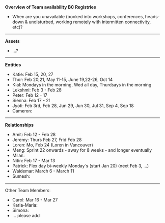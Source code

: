 **Overview of Team availability BC Registries**
- When are you unavailable (booked into workshops, conferences, heads-down & undisturbed, working remotely with intermitten connectivity, etc)?  
----

**Assets**
* ...?

----
**Entities** 
* Katie: Feb 15, 20, 27
* Thor: Feb 20,21, May 11-15, June 19,22-26, Oct 14
* Kial: Mondays in the morning, Wed all day, Thurdsays in the morning
* Lekshmi: Feb 3 - Feb 28
* Peter: Feb 12 - 17
* Sienna: Feb 17 - 21
* Jyoti: Feb 3rd, Feb 28, Jun 29, Jun 30, Jul 31, Sep 4, Sep 18
* Cameron:


----
**Relationships** 
* Amit: Feb 12 - Feb 28
* Jeremy: Thurs Feb 27, Frid Feb 28
* Loren: Mo, Feb 24 (Loren in Vancouver) 
* Meng: Sprint 22 onwards - away for 8 weeks - and longer eventually
* Milan: 
* Nitin: Feb 17 - Mar 13
* Patrick: Flex day bi-weekly Monday´s (start Jan 20) (next Feb 3, ...)
* Waldemar: March 6 - March 11
* Sumesh:


----
Other Team Members:
* Carol: Mar 16 - Mar 27
* Karla-Maria:
* Simona:
* ... please add
